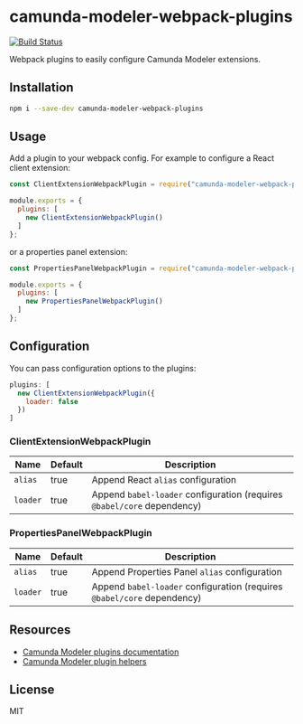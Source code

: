 # camunda-modeler-webpack-plugins

[![Build Status](https://github.com/pinussilvestrus/camunda-modeler-webpack-plugins/workflows/CI/badge.svg)](https://github.com/pinussilvestrus/camunda-modeler-webpack-plugins/actions?query=workflow%3ACI)

Webpack plugins to easily configure Camunda Modeler extensions.

## Installation

```sh
npm i --save-dev camunda-modeler-webpack-plugins
```

## Usage

Add a plugin to your webpack config. For example to configure a React client extension:

```js
const ClientExtensionWebpackPlugin = require("camunda-modeler-webpack-plugins").ClientExtensionWebpackPlugin;

module.exports = {
  plugins: [
    new ClientExtensionWebpackPlugin()
  ]
};
```

or a properties panel extension:

```js
const PropertiesPanelWebpackPlugin = require("camunda-modeler-webpack-plugins").PropertiesPanelWebpackPlugin;

module.exports = {
  plugins: [
    new PropertiesPanelWebpackPlugin()
  ]
};
```

## Configuration

You can pass configuration options to the plugins: 

```js
plugins: [
  new ClientExtensionWebpackPlugin({
    loader: false
  })
]
```

### ClientExtensionWebpackPlugin

| Name | Default | Description |
| ----------- | ----------- | ----------- |
| `alias` | true | Append React `alias` configuration |
| `loader` | true | Append `babel-loader` configuration (requires `@babel/core` dependency) |

### PropertiesPanelWebpackPlugin

| Name | Default | Description |
| ----------- | ----------- | ----------- |
| `alias` | true | Append Properties Panel `alias` configuration |
| `loader` | true | Append `babel-loader` configuration (requires `@babel/core` dependency) |

## Resources

* [Camunda Modeler plugins documentation](https://github.com/camunda/camunda-modeler/tree/master/docs/plugins#plugging-into-the-camunda-modeler)
* [Camunda Modeler plugin helpers](https://github.com/camunda/camunda-modeler-plugin-helpers)

## License

MIT